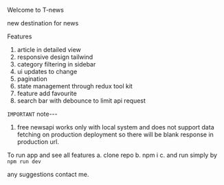 Welcome to T-news

new destination for news

Features 
1. article in detailed view
2. responsive design tailwind
3. category filtering in sidebar
4. ui updates to change
5. pagination
6. state management through redux tool kit
7. feature add favourite
8. search bar with debounce to limit api request

`IMPORTANT` note---

1. free newsapi works only with local system and does not support data fetching on production deployment so there will be blank response in production url.

To run app and see all features
a. clone repo
b. npm i
c. and run simply by `npm run dev`

any suggestions contact me.